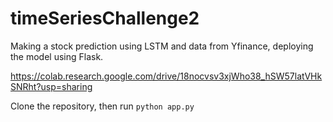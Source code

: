 # timeSeriesChallenge2

Making a stock prediction using LSTM and data from Yfinance, deploying the model using Flask.

https://colab.research.google.com/drive/18nocvsv3xjWho38_hSW57latVHkSNRht?usp=sharing

Clone the repository, then run ```python app.py```

